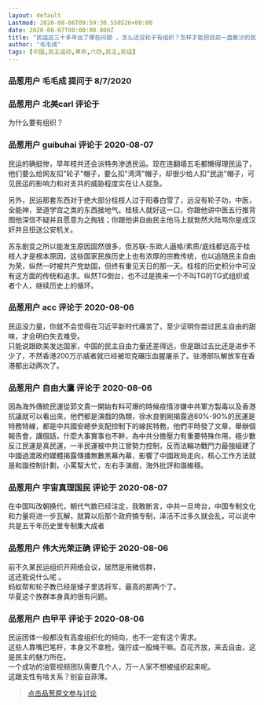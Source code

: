 ```yaml
---
layout: default
Lastmod: 2020-08-06T09:59:30.550526+00:00
date: 2020-08-07T00:00:00.000Z
title: "民运这三十多年出了哪些问题 ，怎么还没轮子有组织？怎样才能把目前一盘散沙的民主力量团结起来？"
author: "毛毛成"
tags: [中国,民主运动,革命,六四,民主,民运]
---
```



### 品葱用户 **毛毛成** 提问于 8/7/2020
    

    
                

### 品葱用户 **北美carl** 评论于 
        
为什么要有组织？
        
                

### 品葱用户 **guibuhai** 评论于 2020-08-07
        
民运的确挺惨，早年枝共还会派特务渗透民运。现在连翻墙五毛都懒得理民运了，他们要么给网友扣"轮子"帽子，要么扣"湾湾"帽子，却很少给人扣"民运"帽子，可见民运的影响力和对支共的威胁程度实在让人捉急。  
  
另外，民运那套东西对于绝大部分桂枝人过于阳春白雪了，远没有轮子功，中医，全能神，至道学宫之类的东西接地气。桂枝人就好这一口，你跟他讲中医五行推背图他深信不疑并且愿意为之掏钱；你跟他讲自由民主他马上就勃然大陆骂你是成汉奸并且扭送公安机关。  
  
苏东剧变之所以能发生原因固然很多，但苏联-东欧人逼格/素质/底线都远高于桂枝人才是根本原因，这些国家民族历史上也有浓厚的宗教传统，也以追随民主自由为荣，纵然一时被共产党劫国，但终有重见天日的那一天。桂枝的历史积分中可没有这方面的传统和追求。纵然TG倒台，也不过是换来一个不叫TG的TG式组织或者个人，继续历史上的循环。
        
                

### 品葱用户 **acc** 评论于 2020-08-06
        
民运没力量，你就不会觉得在习近平新时代痛苦了，至少证明你尝过民主自由的甜味，才会明白失去难受。  
只能说跟欧美发达国家，中国的民主自由力量还差得远，但是跟过去比还是进步不少了，不然香港200万示威者就已经被坦克碾压血腥屠杀了。驻港部队解放军在香港都出动两次了。
        
                

### 品葱用户 **自由大鷹** 评论于 2020-08-06
        
因為海外傳統民運從郭文貴一開始有料可爆的時候疫情涉嫌中共軍方製毒以及香港抗議就可以看出來，他們都是演戲的偽類，徐水良劉剛揭露過80%-90%的民運是特務特線，都是中共國安總參支配控制下的線民特務，他們平時發了文章，舉辦個報告會，講個話，什麼大事實事也不幹，為中共分擔壓力有重要特殊作用，極少數反江民運是真民運，一半民運被中共江曾勢力控制，反而法輪功戰鬥力最強組建了中國過渡政府媒體揭露傳播無數黑幕內幕，影響了中國政局走向，核心工作方法就是和諧控制計劃，小罵幫大忙，左右手演戲，海外批評和諧維穩。
        
                

### 品葱用户 **宇宙真理国民** 评论于 2020-08-07
        
在中国叫改朝换代，朝代气数已经注定，我敢断言，中共一旦垮台，中国专制文化和力量将进一步瓦解，就算以后那个政府搞专制，泽活不过多久就会乱，可以说中共是五千年历史里专制集大成者
        
                

### 品葱用户 **伟大光荣正确** 评论于 2020-08-06
        
前不久某民运组织开网络会议，居然是用微信群，  
这还能说什么呢 。  
蚂蚁帮和轮子教已经是矮子里选将军，最高的那两个了。  
华夏这个族群本身真的很有问题。
        
                

### 品葱用户 **甴曱平** 评论于 2020-08-06
        
民运团体一般都没有高度组织化的倾向，也不一定有这个需求。  
这些人靠嘴巴笔杆，本身又不拿枪，强拧成一股绳干嘛。百花齐放，来去自由，这是民主的魅力所在。  
一个成功的油管视频团队需要几个人，万一人家不想被组织起来呢。  
这跟支性有啥关系？别妄自菲薄。
        
                





> [点击品葱原文参与讨论](https://pincong.rocks/question/29470)

